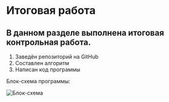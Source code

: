 # Итоговая работа

## В данном разделе выполнена итоговая контрольная работа.
1. Заведён репозиторий на GitHub
1. Составлен алгоритм
1. Написан код программы  

Блок-схема программы:  

![Блок-схема](https://online.habarskoe.ru/bs.jpg)
